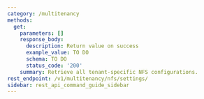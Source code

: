 ```yaml
---
category: /multitenancy
methods:
  get:
    parameters: []
    response_body:
      description: Return value on success
      example_value: TO DO
      schema: TO DO
      status_code: '200'
    summary: Retrieve all tenant-specific NFS configurations.
rest_endpoint: /v1/multitenancy/nfs/settings/
sidebar: rest_api_command_guide_sidebar
---
```

